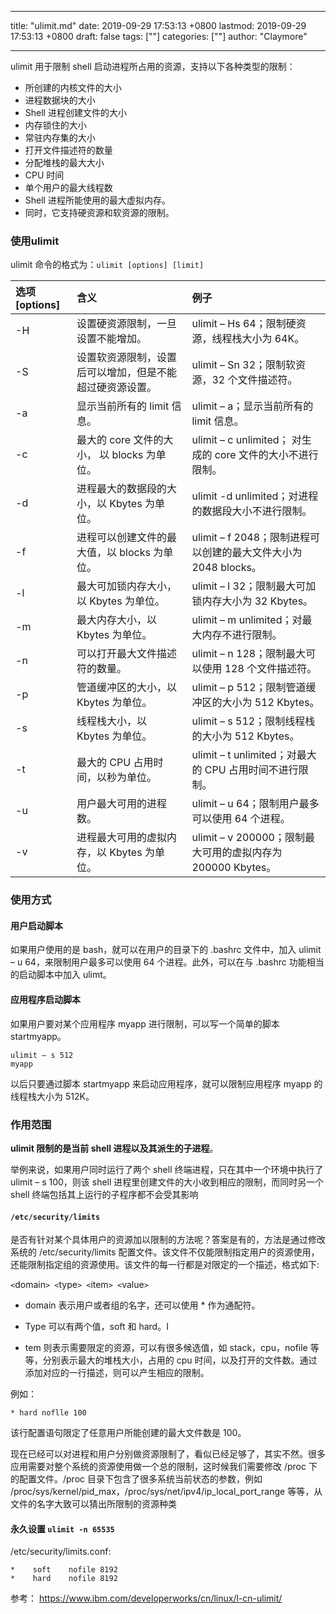 
---
title: "ulimit.md"
date: 2019-09-29 17:53:13 +0800
lastmod: 2019-09-29 17:53:13 +0800
draft: false
tags: [""]
categories: [""]
author: "Claymore"

---
ulimit 用于限制 shell 启动进程所占用的资源，支持以下各种类型的限制：

* 所创建的内核文件的大小
* 进程数据块的大小
* Shell 进程创建文件的大小
* 内存锁住的大小
* 常驻内存集的大小
* 打开文件描述符的数量
* 分配堆栈的最大大小
* CPU 时间
* 单个用户的最大线程数
* Shell 进程所能使用的最大虚拟内存。
* 同时，它支持硬资源和软资源的限制。



### 使用ulimit

ulimit 命令的格式为：`ulimit [options] [limit]`

| 选项 [options] | 含义                                                     | 例子                                                         |
| :------------- | :------------------------------------------------------- | :----------------------------------------------------------- |
| -H             | 设置硬资源限制，一旦设置不能增加。                       | ulimit – Hs 64；限制硬资源，线程栈大小为 64K。               |
| -S             | 设置软资源限制，设置后可以增加，但是不能超过硬资源设置。 | ulimit – Sn 32；限制软资源，32 个文件描述符。                |
| -a             | 显示当前所有的 limit 信息。                              | ulimit – a；显示当前所有的 limit 信息。                      |
| -c             | 最大的 core 文件的大小， 以 blocks 为单位。              | ulimit – c unlimited； 对生成的 core 文件的大小不进行限制。  |
| -d             | 进程最大的数据段的大小，以 Kbytes 为单位。               | ulimit -d unlimited；对进程的数据段大小不进行限制。          |
| -f             | 进程可以创建文件的最大值，以 blocks 为单位。             | ulimit – f 2048；限制进程可以创建的最大文件大小为 2048 blocks。 |
| -l             | 最大可加锁内存大小，以 Kbytes 为单位。                   | ulimit – l 32；限制最大可加锁内存大小为 32 Kbytes。          |
| -m             | 最大内存大小，以 Kbytes 为单位。                         | ulimit – m unlimited；对最大内存不进行限制。                 |
| -n             | 可以打开最大文件描述符的数量。                           | ulimit – n 128；限制最大可以使用 128 个文件描述符。          |
| -p             | 管道缓冲区的大小，以 Kbytes 为单位。                     | ulimit – p 512；限制管道缓冲区的大小为 512 Kbytes。          |
| -s             | 线程栈大小，以 Kbytes 为单位。                           | ulimit – s 512；限制线程栈的大小为 512 Kbytes。              |
| -t             | 最大的 CPU 占用时间，以秒为单位。                        | ulimit – t unlimited；对最大的 CPU 占用时间不进行限制。      |
| -u             | 用户最大可用的进程数。                                   | ulimit – u 64；限制用户最多可以使用 64 个进程。              |
| -v             | 进程最大可用的虚拟内存，以 Kbytes 为单位。               | ulimit – v 200000；限制最大可用的虚拟内存为 200000 Kbytes。  |



### 使用方式

#### 用户启动脚本

如果用户使用的是 bash，就可以在用户的目录下的 .bashrc 文件中，加入 ulimit – u 64，来限制用户最多可以使用 64 个进程。此外，可以在与 .bashrc 功能相当的启动脚本中加入 ulimt。	



#### 应用程序启动脚本

如果用户要对某个应用程序 myapp 进行限制，可以写一个简单的脚本 startmyapp。

```
ulimit – s 512 
myapp
```

以后只要通过脚本 startmyapp 来启动应用程序，就可以限制应用程序 myapp 的线程栈大小为 512K。



### 作用范围

**ulimit 限制的是当前 shell 进程以及其派生的子进程**。

举例来说，如果用户同时运行了两个 shell 终端进程，只在其中一个环境中执行了 ulimit – s 100，则该 shell 进程里创建文件的大小收到相应的限制，而同时另一个 shell 终端包括其上运行的子程序都不会受其影响



#### `/etc/security/limits`

是否有针对某个具体用户的资源加以限制的方法呢？答案是有的，方法是通过修改系统的 /etc/security/limits 配置文件。该文件不仅能限制指定用户的资源使用，还能限制指定组的资源使用。该文件的每一行都是对限定的一个描述，格式如下:

``<``domain``> <``type``> <``item``> <``value``>``

* domain 表示用户或者组的名字，还可以使用 * 作为通配符。

* Type 可以有两个值，soft 和 hard。I
* tem 则表示需要限定的资源，可以有很多候选值，如 stack，cpu，nofile 等等，分别表示最大的堆栈大小，占用的 cpu 时间，以及打开的文件数。通过添加对应的一行描述，则可以产生相应的限制。

例如：

`* hard noflle 100`

该行配置语句限定了任意用户所能创建的最大文件数是 100。

现在已经可以对进程和用户分别做资源限制了，看似已经足够了，其实不然。很多应用需要对整个系统的资源使用做一个总的限制，这时候我们需要修改 /proc 下的配置文件。/proc 目录下包含了很多系统当前状态的参数，例如 /proc/sys/kernel/pid_max，/proc/sys/net/ipv4/ip_local_port_range 等等，从文件的名字大致可以猜出所限制的资源种类



#### 永久设置 `ulimit -n 65535`

/etc/security/limits.conf:

```
*    soft    nofile 8192
*    hard    nofile 8192
```







参考： https://www.ibm.com/developerworks/cn/linux/l-cn-ulimit/



